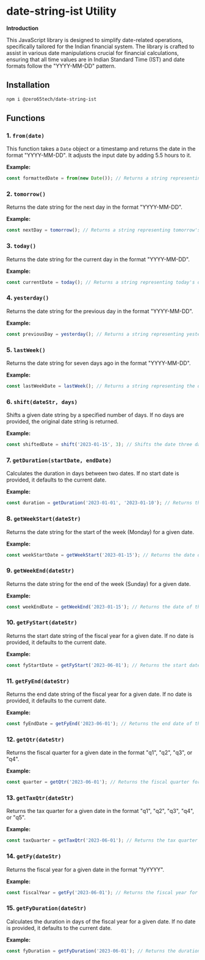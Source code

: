 # date-string-ist Utility

**Introduction**

This JavaScript library is designed to simplify date-related operations, specifically tailored for the Indian financial system. The library is crafted to assist in various date manipulations crucial for financial calculations, ensuring that all time values are in Indian Standard Time (IST) and date formats follow the "YYYY-MM-DD" pattern.

## Installation

```bash
npm i @zero65tech/date-string-ist
```

## Functions

### 1. `from(date)`

This function takes a `Date` object or a timestamp and returns the date in the format "YYYY-MM-DD". It adjusts the input date by adding 5.5 hours to it.

**Example:**
```javascript
const formattedDate = from(new Date()); // Returns a string representing today's date
```
### 2. `tomorrow()`

Returns the date string for the next day in the format "YYYY-MM-DD".

**Example:**
```javascript
const nextDay = tomorrow(); // Returns a string representing tomorrow's date
```
### 3. `today()`

Returns the date string for the current day in the format "YYYY-MM-DD".

**Example:**
```javascript
const currentDate = today(); // Returns a string representing today's date
```

### 4. `yesterday()`

Returns the date string for the previous day in the format "YYYY-MM-DD".

**Example:**
```javascript
const previousDay = yesterday(); // Returns a string representing yesterday's date
```

### 5. `lastWeek()`

Returns the date string for seven days ago in the format "YYYY-MM-DD".

**Example:**
```javascript
const lastWeekDate = lastWeek(); // Returns a string representing the date seven days ago
```

### 6. `shift(dateStr, days)`

Shifts a given date string by a specified number of days. If no days are provided, the original date string is returned.

**Example:**
```javascript
const shiftedDate = shift('2023-01-15', 3); // Shifts the date three days ahead
```

### 7. `getDuration(startDate, endDate)`

Calculates the duration in days between two dates. If no start date is provided, it defaults to the current date.

**Example:**
```javascript
const duration = getDuration('2023-01-01', '2023-01-10'); // Returns the duration between the two dates
```

### 8. `getWeekStart(dateStr)`

Returns the date string for the start of the week (Monday) for a given date.

**Example:**
```javascript
const weekStartDate = getWeekStart('2023-01-15'); // Returns the date of the Monday of the week
```

### 9. `getWeekEnd(dateStr)`

Returns the date string for the end of the week (Sunday) for a given date.

**Example:**
```javascript
const weekEndDate = getWeekEnd('2023-01-15'); // Returns the date of the Sunday of the week
```

### 10. `getFyStart(dateStr)`

Returns the start date string of the fiscal year for a given date. If no date is provided, it defaults to the current date.

**Example:**
```javascript
const fyStartDate = getFyStart('2023-06-01'); // Returns the start date of the fiscal year
```

### 11. `getFyEnd(dateStr)`

Returns the end date string of the fiscal year for a given date. If no date is provided, it defaults to the current date.

**Example:**
```javascript
const fyEndDate = getFyEnd('2023-06-01'); // Returns the end date of the fiscal year
```

### 12. `getQtr(dateStr)`

Returns the fiscal quarter for a given date in the format "q1", "q2", "q3", or "q4".

**Example:**
```javascript
const quarter = getQtr('2023-06-01'); // Returns the fiscal quarter for the date
```

### 13. `getTaxQtr(dateStr)`

Returns the tax quarter for a given date in the format "q1", "q2", "q3", "q4", or "q5".

**Example:**
```javascript
const taxQuarter = getTaxQtr('2023-06-01'); // Returns the tax quarter for the date
```

### 14. `getFy(dateStr)`

Returns the fiscal year for a given date in the format "fyYYYY".

**Example:**
```javascript
const fiscalYear = getFy('2023-06-01'); // Returns the fiscal year for the date
```

### 15. `getFyDuration(dateStr)`

Calculates the duration in days of the fiscal year for a given date. If no date is provided, it defaults to the current date.

**Example:**
```javascript
const fyDuration = getFyDuration('2023-06-01'); // Returns the duration of the fiscal year
```

